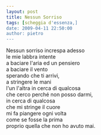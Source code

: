 ```yaml
---
layout: post
title: Nessun Sorriso
tags: [scheggia d'essenza,]
date: 2009-04-11 22:50:00
author: pietro
---
```

Nessun sorriso increspa adesso<br/>le mie labbra intente<br/>a baciare l'aria ed un pensiero<br/>a baciare il vento<br/>sperando che ti arrivi,<br/>a stringere le mani<br/>l'un l'altra in cerca di qualcosa<br/>che cerco perché non posso darmi,<br/>in cerca di qualcosa<br/>che mi stringe il cuore<br/>mi fa piangere ogni volta<br/>come se fosse la prima<br/>proprio quella che non ho avuto mai.

